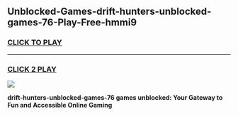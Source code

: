 
## Unblocked-Games-drift-hunters-unblocked-games-76-Play-Free-hmmi9
<h3>
<a href="https://premium76.site?title=drift-hunters-unblocked-games-76&ref=18A1">CLICK TO PLAY</a></h3>
<hr>

<h3>
<a href="https://premium76.site?title=drift-hunters-unblocked-games-76&ref=18A1">CLICK 2 PLAY</a>
  
</h3>

<a href="https://premium76.site?title=drift-hunters-unblocked-games-76&ref=18A1"><img src="https://clearcache.store/games.png"></a>


**drift-hunters-unblocked-games-76 games unblocked: Your Gateway to Fun and Accessible Online Gaming**
